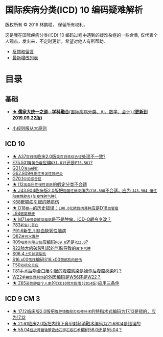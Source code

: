 # 国际疾病分类(ICD) 10 编码疑难解析

版权所有 © 2019 林鹏程， 保留所有权利。

这是我在国际疾病分类(ICD) 10 编码过程中遇到的疑难杂症的一些合集,
仅代表个人观点，发出来，不定时更新，希望对他人有所帮助.

- [反馈和留言](https://github.com/linpengcheng/icd10faq/issues)
- [最新增改列表](https://github.com/linpengcheng/icd10faq/commits/master)

# 目录

## 基础

- [**★ 儒家大统一之道--学科融合**(国际疾病分类、AI、数学、会计) **(更新到2019.09.22版)**](https://github.com/linpengcheng/PurefunctionPipelineDataflow/blob/master/doc/Tao_ICD.md)

- [小规则服从大原则](./doc/rule_compliance_principle.md)

## ICD 10

- [★ A37`百日咳`临床2.0版`类百日咳综合征`处理不一致?](./doc/A37.md)
- [E75.501`胃黄色瘤`应编`K31.815`还是`E75.501`?](./doc/E75.md)
- [G31.0`海马硬化`](./doc/G31.md)
- [G62.809`外伤性多发性神经炎`](./doc/G62.md)
- [G70.1`中间综合征`](./doc/G70.md)
- [★ I12`高血压性慢性肾病`的假定分类不合适](./doc/I12.md)
- [★ J43.904临床版2.0版把`阻塞性肺炎`编为`J18.800`不合适，应为 `J43.904 慢性阻塞性肺炎(阻塞性肺气肿)`](./doc/J43.md)
- [K68嵌顿疝引起的肠损伤](./doc/K68.md)
- [★ D18`卷一`的历史错误：`L98.0化脓性肉芽肿`应是D18`血管瘤`](./doc/L98.md)
- [L94`髂窝积液`](./doc/L94.md)
- [★ M71`滑膜骨软骨瘤病`是不是肿瘤，ICD-O朝令夕改？](./doc/M71.md)
- [P83`新生儿苍白`](./doc/P83.md)
- [P91.6新生儿缺血缺氧性脑病](./doc/P91.md)
- [Q82`淋巴水囊肿`](./doc/Q82.md)
- [R09`咽旁间隙占位`应编码`R09.8`还是`R22.0`?](./doc/R09.md)
- [R22肺大疱破裂引起的气胸导致的`皮下气肿`](./doc/R22.md)
- [S06.4`上矢状窦裂伤`](./doc/S06.md)
- [S16.x00`落枕`编码S16.x00`颈部肌肉扭伤`](./doc/S16.md)
- [T50`双硫仑反应`](./doc/T50.md)
- [T81手术后吻合口瘘引起的腹腔感染是操作后腹腔感染吗？](./doc/T81.md)
- [W22`手被鱼骨刺伤`的外因编码是W56还是W22？](./doc/W22.md)
- [★ Z85`恶性肿瘤个人史`的`ICD10官方指南(2014版)`应用三条件](./doc/Z85.md)

## ICD 9 CM 3

- [★ 17.12临床版2.0版把`腹腔镜腹股沟疝修补术`的特指术式编码为17.13是错的，应为17.12](./doc/17.md)
- [★ 21.61临床2.0版把内镜下鼻甲射频消融术编码为21.6904是错误的](./doc/21.md)
- [★ 55.04`经皮肾镜输尿管结石碎石取石术`编码56.0还是55.04？](./doc/55.md)
